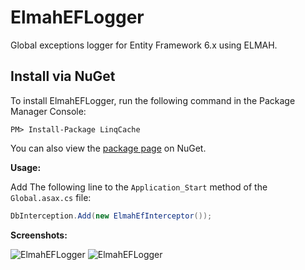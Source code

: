 ElmahEFLogger
=======
Global exceptions logger for Entity Framework 6.x using ELMAH.



Install via NuGet
-----------------
To install ElmahEFLogger, run the following command in the Package Manager Console:

```
PM> Install-Package LinqCache
```

You can also view the [package page](http://www.nuget.org/packages/ElmahEFLogger/) on NuGet.



**Usage:**

Add The following line to the `Application_Start` method of the `Global.asax.cs` file:

```csharp
DbInterception.Add(new ElmahEfInterceptor());
```


**Screenshots:**

![ElmahEFLogger](https://raw.githubusercontent.com/VahidN/ElmahEFLogger/master/Images/elmahef01.png)
![ElmahEFLogger](https://raw.githubusercontent.com/VahidN/ElmahEFLogger/master/Images/elmahef02.png)
